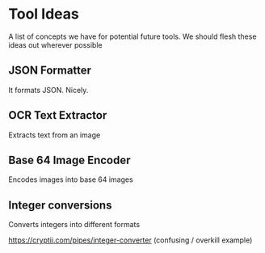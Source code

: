 # Tool Ideas

A list of concepts we have for potential future tools. We should flesh these ideas out wherever possible

## JSON Formatter
It formats JSON. Nicely.

## OCR Text Extractor
Extracts text from an image

## Base 64 Image Encoder
Encodes images into base 64 images

## Integer conversions
Converts integers into different formats

https://cryptii.com/pipes/integer-converter (confusing / overkill example)
